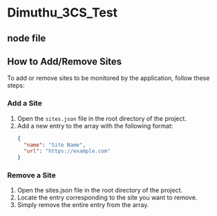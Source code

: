 # Dimuthu_3CS_Test
## node file 

## How to Add/Remove Sites

To add or remove sites to be monitored by the application, follow these steps:

### Add a Site
1. Open the `sites.json` file in the root directory of the project.
2. Add a new entry to the array with the following format:
   ```json
   {
     "name": "Site Name",
     "url": "https://example.com"
   }

### Remove a Site
1. Open the sites.json file in the root directory of the project.
2. Locate the entry corresponding to the site you want to remove.
3. Simply remove the entire entry from the array.

